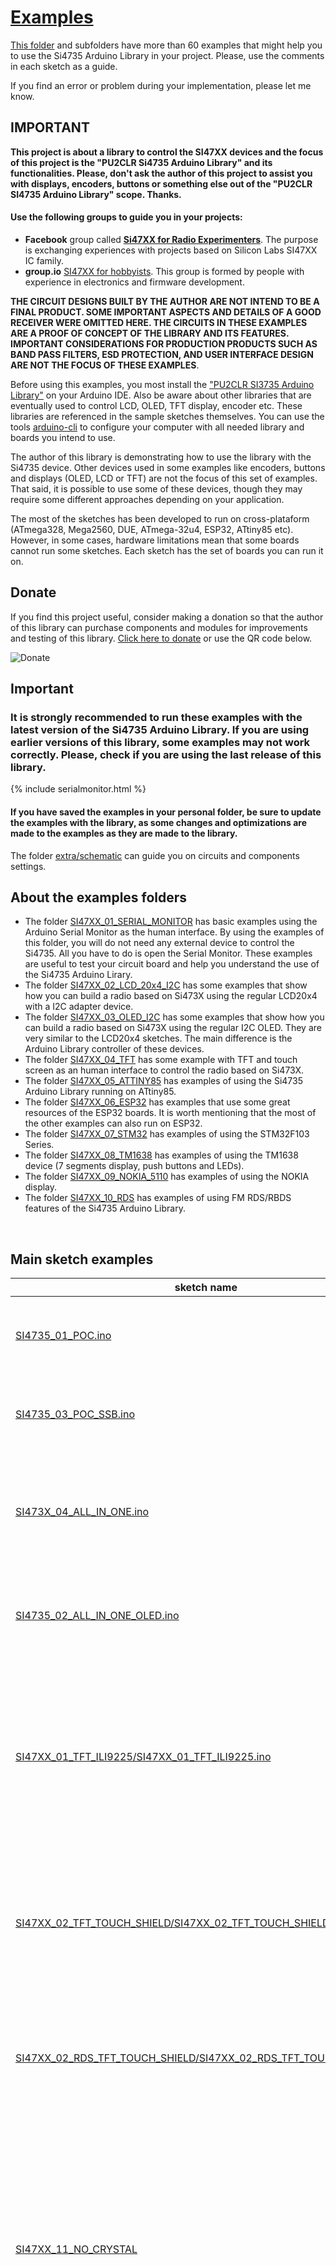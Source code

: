 # [Examples](https://pu2clr.github.io/SI4735/examples)

[This folder](https://github.com/pu2clr/SI4735/tree/master/examples) and subfolders have more than 60 examples that might help you to use the Si4735 Arduino Library in your project. Please, use the comments in each sketch as a guide.

If you find an error or problem during your implementation, please let me know.

## IMPORTANT

__This project is about a library to control the SI47XX devices and the focus of this project is the "PU2CLR Si4735 Arduino Library" and its functionalities. Please, don't ask the author of this project to assist you with displays, encoders, buttons or something else out of the "PU2CLR SI4735 Arduino Library" scope. Thanks.__

#### Use the following groups to guide you in your projects:

* __Facebook__ group called [__Si47XX for Radio Experimenters__](https://www.facebook.com/groups/532613604253401/). The purpose is exchanging experiences with projects based on Silicon Labs  SI47XX IC family.
* __group.io__ [SI47XX for hobbyists](https://groups.io/g/si47xx). This group is formed by people with experience in electronics and firmware development.


__THE CIRCUIT DESIGNS BUILT BY THE AUTHOR ARE NOT INTEND TO BE A FINAL PRODUCT. SOME IMPORTANT ASPECTS AND DETAILS OF A GOOD RECEIVER WERE OMITTED HERE. THE CIRCUITS IN THESE EXAMPLES ARE A PROOF OF CONCEPT OF THE LIBRARY AND ITS FEATURES. IMPORTANT CONSIDERATIONS FOR PRODUCTION PRODUCTS SUCH AS BAND PASS FILTERS, ESD PROTECTION, AND USER INTERFACE DESIGN ARE NOT THE FOCUS OF THESE EXAMPLES__.


Before using this examples, you most install the ["PU2CLR SI3735 Arduino Library"](https://github.com/pu2clr/SI4735#library-installation) on your Arduino IDE. Also be aware about other libraries that are eventually used to control LCD, OLED, TFT display, encoder etc. These libraries are referenced in the sample sketches themselves. You can use the tools [arduino-cli](https://github.com/pu2clr/SI4735/tree/master/examples#arduino-cli---a-faster-alternative-to-the-arduino-ide) to configure your computer with all needed library and boards you intend to use.


The author of this library is demonstrating how to use the library with the Si4735 device. Other devices used in some examples like encoders, buttons and displays (OLED, LCD or TFT) are not the focus of this set of examples. That said, it is possible to use some of these devices, though they may require some different approaches depending on your application.

The most of the sketches has been developed to run on cross-plataform (ATmega328, Mega2560, DUE, ATmega-32u4, ESP32, ATtiny85 etc). However, in some cases, hardware limitations mean that some boards cannot run some sketches. Each sketch has the set of boards you can run it on.


## Donate 

If you find this project useful, consider making a donation so that the author of this library can purchase components and modules for improvements and testing of this library. [Click here to donate](https://www.paypal.com/donate/?business=LLV4PHKTXC4JW&no_recurring=0&item_name=Consider+making+a+donation.+So%2C+I+can+purchase+components+and+modules+for+improvements+and+testing+of+this+library.&currency_code=USD) or use the QR code below.


![Donate](../extras/images/QR_Code.png) 



## Important

### It is strongly recommended to run these examples with the latest version of the Si4735 Arduino Library. If you are using earlier versions of this library, some examples may not work correctly. Please, check if you are using the last release of this library.

{% include serialmonitor.html %}

#### If you have saved the examples in your personal folder, be sure to update the examples with the library, as some changes and optimizations are made to the examples as they are made to the library.


The folder [extra/schematic](https://github.com/pu2clr/SI4735/tree/master/extras/schematic) can guide you on circuits and components settings.

## About the examples folders

* The folder [SI47XX_01_SERIAL_MONITOR](https://github.com/pu2clr/SI4735/tree/master/examples/SI47XX_01_SERIAL_MONITOR) has basic examples using the Arduino Serial Monitor as the human interface.
By using the examples of this folder, you will do not need any external device to control the Si4735. All you have to do is open the Serial Monitor. These examples are useful to test your circuit board and help you understand the use of the Si4735 Arduino Lirary.
* The folder [SI47XX_02_LCD_20x4_I2C](https://github.com/pu2clr/SI4735/tree/master/examples/SI47XX_02_LCD_20x4_I2C) has some examples that show how you can build a radio based on Si473X using the regular LCD20x4 with a I2C adapter device.
* The folder [SI47XX_03_OLED_I2C](https://github.com/pu2clr/SI4735/tree/master/examples/SI47XX_03_OLED_I2C) has some examples that show how you can build a radio based on Si473X using the regular I2C OLED. They are very similar to the LCD20x4 sketches. The main difference is the Arduino Library controller of these devices.
* The folder [SI47XX_04_TFT](https://github.com/pu2clr/SI4735/tree/master/examples/SI47XX_04_TFT) has some example with TFT and touch screen as an human interface to control the radio based on Si473X.
* The folder [SI47XX_05_ATTINY85](https://github.com/pu2clr/SI4735/tree/master/examples/SI47XX_05_ATTINY85) has examples of using the Si4735 Arduino Library running on ATtiny85.
* The folder [SI47XX_06_ESP32](https://github.com/pu2clr/SI4735/tree/master/examples/SI47XX_06_ESP32) has examples that use some great resources of the ESP32 boards. It is worth mentioning that the most of the other examples can also run on ESP32.
* The folder [SI47XX_07_STM32](https://github.com/pu2clr/SI4735/tree/master/examples/SI47XX_07_STM32) has examples of using the STM32F103 Series.
* The folder [SI47XX_08_TM1638](https://github.com/pu2clr/SI4735/tree/master/examples/SI47XX_08_TM1638) has examples of using the TM1638 device (7 segments display, push buttons and LEDs).
* The folder [SI47XX_09_NOKIA_5110](https://github.com/pu2clr/SI4735/tree/master/examples/SI47XX_09_NOKIA_5110) has examples of using the NOKIA display.
* The folder [SI47XX_10_RDS](https://github.com/pu2clr/SI4735/tree/master/examples/SI47XX_10_RDS) has examples of using FM RDS/RBDS features of the Si4735 Arduino Library.


<BR>

## Main sketch examples

| sketch name | description |
| ----------- | ----------- |
| [SI4735_01_POC.ino](https://github.com/pu2clr/SI4735/blob/master/examples/SI47XX_01_SERIAL_MONITOR/SI4735_01_POC/SI4735_01_POC.ino) | Circuit test. Receiver AM (MW and SW) and FM. This sketch uses the Arduino IDE Serial Monitor  |
| [SI4735_03_POC_SSB.ino](https://github.com/pu2clr/SI4735/blob/master/examples/SI47XX_01_SERIAL_MONITOR/SI4735_03_POC_SSB/SI4735_03_POC_SSB.ino) | This receiver implements shows how to use patch and SSB via Arduino IDE Serial Monitor  |
| [SI473X_04_ALL_IN_ONE.ino](https://github.com/pu2clr/SI4735/blob/master/examples/SI47XX_02_LCD_20x4_I2C/SI473X_04_ALL_IN_ONE/SI473X_04_ALL_IN_ONE.ino) | This sketch uses I2C LiquidCrystal/LCD, buttons and  Encoder. It is a receiver FM, AM (MW and SW) and SSB (LSB and USB) |
| [SI4735_02_ALL_IN_ONE_OLED.ino](https://github.com/pu2clr/SI4735/blob/master/examples/SI47XX_03_OLED_I2C/SI4735_02_ALL_IN_ONE_OLED/SI4735_02_ALL_IN_ONE_OLED.ino)|  This sketch uses I2C OLED/I2C, buttons and  Encoder. It is a FM, AM (MW and SW) and SSB (LSB and USB) |
| [SI47XX_01_TFT_ILI9225/SI47XX_01_TFT_ILI9225.ino](https://github.com/pu2clr/SI4735/blob/master/examples/SI47XX_04_TFT/SI47XX_01_TFT_ILI9225/SI47XX_01_TFT_ILI9225.ino) | This sketch uses an Arduino Pro Mini, 3.3V (8MZ) with a SPI TFT from MICROYUM (2" - 176 x 220). It is also a complete radio capable to tune LW, MW, SW on AM and SSB mode and also receive the regular comercial stations.|
| [SI47XX_02_TFT_TOUCH_SHIELD/SI47XX_02_TFT_TOUCH_SHIELD.ino](https://github.com/pu2clr/SI4735/blob/master/examples/SI47XX_04_TFT/SI47XX_02_TFT_TOUCH_SHIELD/SI47XX_02_TFT_TOUCH_SHIELD.ino)  | This sketch uses the mcufriend TFT touch Display Shield.   You can use it on Mega2560 and Arduino DUE. It is a receiver FM, AM (MW and SW) and SSB (LSB and USB) | [SI47XX_01_ATTINY85_LCD_16x2_I2C.ino](https://github.com/pu2clr/SI4735/blob/master/examples/SI47XX_05_ATTINY85/SI47XX_01_ATTINY85_LCD_16x2_I2C/SI47XX_01_ATTINY85_LCD_16x2_I2C.ino) | Test and validation of the SI4735 Arduino Library on ATtiny85. This sketch uses a LCD 16x2 and buttons |
| [SI47XX_02_RDS_TFT_TOUCH_SHIELD/SI47XX_02_RDS_TFT_TOUCH_SHIELD.ino](https://github.com/pu2clr/SI4735/blob/master/examples/SI47XX_10_RDS/SI47XX_02_RDS_TFT_TOUCH_SHIELD/SI47XX_02_RDS_TFT_TOUCH_SHIELD.ino) | This sketch uses the mcufriend TFT touch Display Shield.  You can use it on Mega2560 or DUE. It is a FM/RDS, AM (LW,MW and SW) and SSB example |
|[SI47XX_11_NO_CRYSTAL](https://github.com/pu2clr/SI4735/tree/master/examples/SI47XX_11_NO_CRYSTAL) | The examples found on this folder will show you how to configure the SI473X device with external oscillators (TCXO, Active Crystal, configurable clock generators like SI5351 etc). It can be useful to improve the stability of the system by using more precise oscillators instead of regular passive crystals. |
| [SI47XX_10_RDS/SI47XX_03_RDS_TFT_ILI9225](https://github.com/pu2clr/SI4735/tree/master/examples/SI47XX_10_RDS/SI47XX_03_RDS_TFT_ILI9225) | FM/RDS AM and SSB receiver. This sketch uses an Arduino Pro Mini, 3.3V (8MZ) with a SPI TFT from MICROYUM (2" - 176 x 220). It is also a complete radio capable to tune LW, MW, SW on AM and SSB mode and also receive the  regular comercial stations |
| [SI47XX_KITS](https://github.com/pu2clr/SI4735/tree/master/examples/SI47XX_KITS)| This folder has implementations based on this library that are running in some famous KIT based on SI4735-D60 and SI4732-A10 |
| [SI473X_12_MORSE_CODE_READOUT](https://github.com/pu2clr/SI4735/tree/master/examples/SI473X_12_MORSE_CODE_READOUT) | This example demonstrates a way to report the current status of the receiver via Morse Code. |
| [iOS and Android Remote Control](https://github.com/pu2clr/SI4735/tree/master/examples/SI47XX_10_MOBILE_PHONE) | This example shows a way to use your smartphone as a remote control. |


<BR>

# Arduino Tips


## How to compile and upload sketches

This library was developed to work with Arduino environment. There are many enviroments that you can use to compile and upload Arduino sketches to your board. The list below shows some of them:

* [Arduino IDE](https://www.arduino.cc/en/software)
* [Visual Studio with Arduino extensions](https://marketplace.visualstudio.com/items?itemName=VisualMicro.ArduinoIDEforVisualStudio)
* [PlatformIO](https://dronebotworkshop.com/platformio/)
* [Arduino Command Line - arduino-cli](https://www.arduino.cc/pro/cli)


The most popular environment to write sketch, compile and upload is the [Arduino IDE](https://www.arduino.cc/en/software).
After installing the [PU2CLR Si4735 Library on Arduino IDE](https://youtu.be/M9h-tlV_l-k) you can compile and upload any sketch available here by using the Menu examples of the Arduino IDE. Whatch the video [Installing PU2CLR Si4735 Library on Arduino IDE](https://youtu.be/M9h-tlV_l-k) to know how to compile, upload and run Arduino Application.

Another way to compile and upload sketches to Arduino board is using the [arduino-cli](https://www.arduino.cc/pro/cli).
See the section below for details.

<BR>

## Arduino CLI - A faster alternative to the Arduino IDE

Arduino CLI (arduino-cli) is a solution that allows you to compile, build, upload, manage boards and libraries via shell command line. This way, you do not need to use the traditional Arduino IDE. Depending on the development environment you use, arduino-cli may be a good choice given it is conservative on system resources. You will notice that the arduino-cli compiles and uploades code faster. However, it is a command line program, and may present a steeper learning curve over teh Arduio IDE. The links below can help you to learn more about arduino-cli.

* [Click here for more detail about arduino-cli](https://arduino.github.io/arduino-cli/0.21/).
* [Getting started](https://arduino.github.io/arduino-cli/0.21/getting-started/)
* [Click here to watch a video about the arduino-cli](https://youtu.be/J-qGn1eEidA)


### Fast way to install arduino-cli and setup your enviroment with PU2CLR SI4735 Arduino Library and accessories

#### On macOS and Linux

Open the terminal and run the command below.

```bash
curl -fsSL https://raw.githubusercontent.com/pu2clr/SI4735/master/examples/lib_si4735_basic_install.sh | sh
```

The command above will install arduino-cli, the SI4735 Arduino Library, the basic libraries for OLED, LCD and TFT used in some examples, and the basic boards for Atmega328 and LGT8F328.

If you want to install all boards (esp32, ESP8266, STM32 etc) and all libraries used by the SI473X examples, run the command below after running the previous command.

```bash
curl -fsSL https://raw.githubusercontent.com/pu2clr/SI4735/master/examples/install_all_libraries_and_boards.sh | sh
```


#### On Windows 10 and 11

Open the cmd (terminal) and run

```bash
curl -fsSL https://raw.githubusercontent.com/pu2clr/SI4735/master/examples/lib_si4735_basic_install.bat --output lib_si4735_basic_install.bat
.\lib_si4735_basic_install.bat
```
The commands above will install arduino-cli.exe in your home direcory, the SI4735 Arduino Library and the basic libraries for OLED, LCD and TFT used in some examples (in you Documents/Arduino folder), and the basic boards for Atmega328 and LGT8F328 (in AppData\local\Arduino15 folder).

After running the previous steps, if you want to configure the SI4735 Arduino Library for all libraries and boards used by the examples, run the command below.

```bash
curl -fsSL https://raw.githubusercontent.com/pu2clr/SI4735/master/examples/install_all_libraries_and_boards.bat --output install_all_libraries_and_boards.bat
.\install_all_libraries_and_boards.bat
```

### Othe ways to install the arduino-cli (without PU2CLR SI4735 Arduino Library setup)


### [Installing on Linux, MacOS or Windows)](https://arduino.github.io/arduino-cli/0.30/installation/)


#### On macOS

```bash
$ brew update
$ brew install arduino-cli
```

#### On Linux or macOS

```bash
$ curl -fsSL https://raw.githubusercontent.com/arduino/arduino-cli/master/install.sh | sh
```


#### On Windows

* Download the install file: https://downloads.arduino.cc/arduino-cli/arduino-cli_latest_Windows_64bit.msi
* Download the exe (binary)file: https://downloads.arduino.cc/arduino-cli/arduino-cli_latest_Windows_64bit.zip

### arduino-cli and main command examples

All boards and libraries installed in either the Arduino IDE and arduino-cli are available in the other. If you install a library or board in the arduino-cli, the Arduino IDE will have access to it as well, and vice-versa.

### The command below identifies the boards connected to your computer (COM3, COM4, /dev/xxx).

It is very useful to show the boards connected to your computer

```bash
$ arduino-cli board list

Port                            Protocol Type              Board Name                     FQBN                          Core       
/dev/cu.usbmodem14201           serial   Serial Port (USB) Arduino Due (Programming Port) arduino:sam:arduino_due_x_dbg arduino:sam
/dev/cu.usbserial-1410          serial   Serial Port (USB) Unknown

```

### The command below shows all boards available

It is very useful to give you the FQBN information to compile and upload the right board.

```bash
$ arduino-cli board listall
```

### The command below shows the board installed in your environment.

```bash
$ arduino-cli core list

Board Name                                       FQBN
3D printer boards                                STM32:stm32:3dprinter
4D Systems gen4 IoD Range                        esp8266:esp8266:gen4iod
AI Thinker ESP32-CAM                             esp32:esp32:esp32cam
.
.
.
Arduino Due (Native USB Port)                    arduino:sam:arduino_due_x
Arduino Due (Programming Port)                   arduino:sam:arduino_due_x_dbg
.
.
.
Arduino Nano                                     arduino:avr:nano
Arduino Nano 33 BLE                              arduino:mbed_nano:nano33ble
.
.
.
Arduino Uno                                      arduino:avr:uno
```

#### Example:

```bash
$ arduino-cli core list


ID                   Installed Latest Name
arduino:avr          1.8.5     1.8.5  Arduino AVR Boards
arduino:mbed_nano    3.0.0     3.0.0  Arduino Mbed OS Nano Boards
arduino:mbed_rp2040  3.0.0     3.0.0  Arduino Mbed OS RP2040 Boards
arduino:sam          1.6.12    1.6.12 Arduino SAM Boards (32-bits ARM Cortex-M3)
arduino:samd         1.8.13    1.8.13 Arduino SAMD Boards (32-bits ARM Cortex-M0+)
atmel-avr-xminis:avr 0.6.0     0.6.0  Atmel AVR Xplained-minis
attiny:avr           1.0.2     1.0.2  ATtiny Microcontrollers
ATTinyCore:avr       1.5.2     1.5.2  ATTinyCore
esp32:esp32          2.0.2     2.0.2  ESP32 Arduino
esp8266:esp8266      3.0.2     3.0.2  ESP8266 Boards (3.0.2)
MegaCore:avr         2.1.3     2.1.3  MegaCore
MightyCore:avr       2.1.3     2.1.3  MightyCore
MiniCore:avr         2.1.3     2.1.3  MiniCore
rp2040:rp2040        1.13.0    1.13.0 Raspberry Pi RP2040 Boards(1.13.0)
Seeeduino:samd       1.8.2     1.8.2  Seeed SAMD (32-bits ARM Cortex-M0+ and Cortex-M4) Boards
STM32:stm32          1.9.0     1.9.0  STM32 Boards (selected from submenu)
teensy:avr           1.56.1    1.56.1 Teensyduino
```


### The command below just compiles the sketch SI47XX_01_SERIAL_MONITOR/SI4735_01_POC for an Arduino Nano

```bash
$ arduino-cli compile -b arduino:avr:nano ./SI47XX_01_SERIAL_MONITOR/SI4735_01_POC
```

### The command below compiles and uploads the sketch into the Arduino Nano board

```bash
$ arduino-cli compile  -b arduino:avr:nano -u -p yourPort ./SI47XX_01_SERIAL_MONITOR/SI4735_01_POC.
```
Where __yourPort__ can be COM3, COM4, COM(N) if you are using Microsoft Windows; or /dev/XXX if you are using unix like SO (Linux or  MacOS).


### Example using Arduino DUE connected to a MACOS

```bash
$ arduino-cli compile --fqbn arduino:sam:arduino_due_x -u -p /dev/cu.usbmodem14201  ./SI47XX_10_RDS/SI47XX_02_RDS_TFT_TOUCH_SHIELD_35_V2
```


__See command arduino-cli board list below to know how to get the port.__


### Example using Arduino Mega

```bash
$ arduino-cli compile --fqbn arduino:avr:mega -u -p /dev/cu.usbserial-1410  ./SI47XX_10_RDS/SI47XX_02_RDS_TFT_TOUCH_SHIELD_35_V2
```

If you need the .hex, .elf or  .bin files you can use

```bash
$ arduino-cli compile --fqbn arduino:avr:mega --build-path /Users/UserName/Downloads ./SI47XX_10_RDS/SI47XX_02_RDS_TFT_TOUCH_SHIELD_35_V2
```

### Example using ESP32

#### Example using ESP32 DEVMODE

```bash
$ arduino-cli compile --fqbn esp32:esp32:esp32-poe-iso -u -dev -u -p /dev/cu.usbserial-0001  ./SI47XX_KITS/THIAGO_LIMA/GERT_BAAK/SI4735_2.8_TFT_SI5351_V4.2
```
where /dev/cu.usbserial-0001 is the Port device. It can be different in your environment. Check it via __arduino-cli board list__ command.

#### Example using ESP32 LOLIN32

```bash
arduino-cli compile --fqbn esp32:esp32:lolin32 -u -p /dev/cu.usbserial-00874A3C ./SI47XX_KITS/THIAGO_LIMA/GERT_BAAK/SI4735_2.8_TFT_SI5351_V4.2 -v
```

### Example using STM32 (compiling only)

arduino-cli compile --fqbn STM32:stm32:Nucleo_64 ./SI47XX_KITS/PLAMEN/PU2CLR_SI5351_SI4732_STM32


#### To know the right port you have to use, try the command below:

```bash
$ arduino-cli board list
```


#### arduino-cli board list command example

```bash
arduino-cli board list
Port                            Protocol Type              Board Name                     FQBN                          Core       
/dev/cu.usbmodem14201           serial   Serial Port (USB) Arduino Due (Programming Port) arduino:sam:arduino_due_x_dbg arduino:sam
```

#### arduino-cli compile and upload on Arduino DUE

```bash
$ arduino-cli compile --fqbn arduino:sam:arduino_due_x -u -p /dev/cu.usbmodem14201  ./SI47XX_10_RDS/SI47XX_02_RDS_TFT_TOUCH_SHIELD_35_V2

Sketch uses 90896 bytes (17%) of program storage space. Maximum is 524288 bytes.
Atmel SMART device 0x285e0a60 found
Erase flash
done in 0.033 seconds

Write 93876 bytes to flash (367 pages)
[==============================] 100% (367/367 pages)
done in 18.038 seconds
Set boot flash true
CPU reset.
```

##### arduino-cli board list command with two devices connected to the computer at the same time (Arduino DUE and Arduino Mega)

The command below show two Arduino boards connected to the computer at the same time. The first is an Arduino DUE as deteiled below and the second is an Arduino Mega with no details.
Unfortunatly, in some cases, the Arduino IDE and arduino-cli can not show details about the divice connected to the computer. In this case, you have to conclude this by yourself.

```bash
$ arduino-cli board list

Port                            Protocol Type              Board Name                     FQBN                          Core       
/dev/cu.usbmodem14201           serial   Serial Port (USB) Arduino Due (Programming Port) arduino:sam:arduino_due_x_dbg arduino:sam
/dev/cu.usbserial-1410          serial   Serial Port (USB) Unknown

```

##### arduino-cli board list command with two devices connected at the same time (Arduino Yún and Arduino Micro)

```bash

$ arduino-cli board list

Port                            Protocol Type              Board Name    FQBN              Core
/dev/cu.usbmodem14101           serial   Serial Port (USB) Arduino Yún   arduino:avr:yun   arduino:avr
/dev/cu.usbmodem14201           serial   Serial Port (USB) Arduino Micro arduino:avr:micro arduino:avr
```


The table below shows some Arduino board FQBN

| Board Name | FQBN |
| ---------- | ---- |
| Arduino DUE                         | arduino:sam:arduino_due_x |
| Arduino Duemilanove or Diecimila    | arduino:avr:diecimila     |
| Arduino Ethernet                    | arduino:avr:ethernet      |                                                                
| Arduino Industrial 101              | arduino:avr:chiwawa       |
| Arduino Leonardo                    | arduino:avr:leonardo      |
| Arduino M0                          | arduino:samd:mzero_bl     |
| Arduino M0 Pro (Native USB Port)    | arduino:samd:mzero_pro_bl |
| Arduino M0 Pro (Programming Port)   | arduino:samd:mzero_pro_bl_dbg |
| Arduino MKR WiFi 1010               | arduino:samd:mkrwifi1010  |
| Arduino Mega 2560                   | arduino:avr:mega          |
| Arduino Micro                       | arduino:avr:micro         |
| Arduino Mini                        | arduino:avr:mini          |
| Arduino NANO 33 IoT                 | arduino:samd:nano_33_iot  |
| Arduino Nano                        | arduino:avr:nano          |
| Arduino Pro or Pro Mini             | arduino:avr:pro           |
| Arduino Uno                         | arduino:avr:uno           |
| Arduino Uno WiFi                    | arduino:avr:unowifi       |
| Arduino Yún                         | arduino:avr:yun           |
| Arduino Yún Mini                    | arduino:avr:yunmini       |
| Arduino Zero (Native USB Port)      | arduino:samd:arduino_zero_native |
| Arduino Zero (Programming Port)     | arduino:samd:arduino_zero_edbg  |
| ESP32 Dev Mode                      | esp32:esp32:esp32-poe-is  |
| ESP32 LOLIN                         | esp32:esp32:lolin32       |
| ESP8266                             | esp8266:esp8266:generic   |
| Raspberry Pi Pico                   | rp2040:rp2040:rpipico     |
| Seeeduino XIAO                      | Seeeduino:samd:seeed_XIAO_m0 |
| STM32                               | STM32:stm32:Nucleo_64 |

type __arduino-cli board listall__ to see all boards available.


### arcuino-cli references

* [Getting Started with arduino-cli](https://create.arduino.cc/projecthub/B45i/getting-started-with-arduino-cli-7652a5)
* [Arduino CLI and the art of command line](https://youtu.be/cVod8k713_8)
* [Getting started](https://arduino.github.io/arduino-cli/0.21/getting-started/)
* [Arduino CLI: Getting Started](https://youtu.be/J-qGn1eEidA)
* [Arduino-cli - github.com](https://github.com/arduino/arduino-cli)
* [Arduino-cli: compile, upload and manage libraries, cores, and boards](https://www.pcbway.com/blog/Activities/Arduino_cli__compile__upload_and_manage_libraries__cores__and_boards.html)




## Dealing images with TFT display

It can be very useful to improve the visual interface to your project.

* First, convert your image to C/C++ code. To do that, you can use this tool:[https://www.mischianti.org/images-to-byte-array-online-converter-cpp-arduino/](https://www.mischianti.org/images-to-byte-array-online-converter-cpp-arduino/).
  * Use the following parameters to create the C/C++ based on image you want to convert
    * scretch to fill canvas
    * Arduino code, single bitmaps
    * Horizontal - 2 bytes per pixel (565)
    * User Identifier: yourImage (an C/C++ valiable name)
    * Click on Generate button
* Check the firt line genereted by the app: __const uint16_t YourImage [] PROGMEM = {__ ....
* Copy and paste of the code generetaed by the app to a .h file (create a empity .h file and then paste the C/C++ code. example: yourImage.h)
* Include the created .h file (yourImage.h) in your sketch main code (example: #include "./images/yourImage.h")
* Finally, call the Adafruit_GFX function: tft.drawRGBBitmap(0, 0, yourImage, 168, 120)

